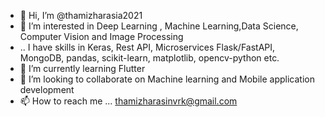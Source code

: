 - 👋 Hi, I’m @thamizharasia2021
- 👀 I’m interested in Deep Learning , Machine Learning,Data Science, Computer Vision and Image Processing
- .. I have skills in Keras, Rest API, Microservices Flask/FastAPI, MongoDB, pandas, scikit-learn, matplotlib, opencv-python etc.
- 🌱 I’m currently learning Flutter
- 💞️ I’m looking to collaborate on Machine learning and Mobile application development
- 📫 How to reach me ...  thamizharasinvrk@gmail.com

<!---
thamizharasia2021/thamizharasia2021 is a ✨ special ✨ repository because its `README.md` (this file) appears on your GitHub profile.
You can click the Preview link to take a look at your changes.
--->
